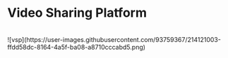 # Video Sharing Platform </br>
</br>
![vsp](https://user-images.githubusercontent.com/93759367/214121003-ffdd58dc-8164-4a5f-ba08-a8710cccabd5.png)
</br>
</br>
